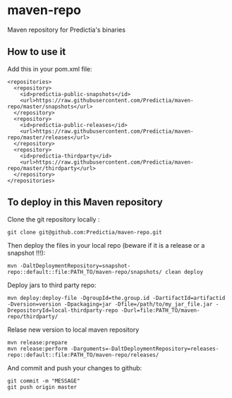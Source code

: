 maven-repo
==========

Maven repository for Predictia's binaries

How to use it
-------------

Add this in your pom.xml file:

    <repositories>
      <repository>
        <id>predictia-public-snapshots</id>
        <url>https://raw.githubusercontent.com/Predictia/maven-repo/master/snapshots</url>
      </repository>
      <repository>
        <id>predictia-public-releases</id>
        <url>https://raw.githubusercontent.com/Predictia/maven-repo/master/releases</url>
      </repository>
      <repository>
        <id>predictia-thirdparty</id>
        <url>https://raw.githubusercontent.com/Predictia/maven-repo/master/thirdparty</url>
      </repository>
    </repositories>


To deploy in this Maven repository
----------------------------------

Clone the git repository locally :

    git clone git@github.com:Predictia/maven-repo.git

Then deploy the files in your local repo (beware if it is a release or a snapshot !!!):

    mvn -DaltDeploymentRepository=snapshot-repo::default::file:PATH_TO/maven-repo/snapshots/ clean deploy

Deploy jars to third party repo:

    mvn deploy:deploy-file -DgroupId=the.group.id -DartifactId=artifactid -Dversion=version -Dpackaging=jar -Dfile=/path/to/my_jar_file.jar -DrepositoryId=local-thirdparty-repo -Durl=file:PATH_TO/maven-repo/thirdparty/


Relase new version to local maven repository

```
mvn release:prepare
mvn release:perform -Darguments=-DaltDeploymentRepository=releases-repo::default::file:PATH_TO/maven-repo/releases/
```

And commit and push your changes to github:

    git commit -m "MESSAGE"
    git push origin master
